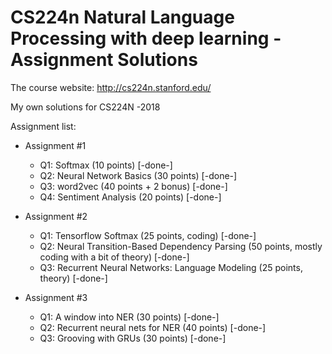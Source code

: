 CS224n Natural Language Processing with deep learning - Assignment Solutions
===============

The course website: http://cs224n.stanford.edu/

My own solutions for CS224N -2018

Assignment list:

 * Assignment #1
 	* Q1: Softmax (10 points) [-done-]
	* Q2: Neural Network Basics (30 points) [-done-]
	* Q3: word2vec (40 points + 2 bonus) [-done-]
	* Q4: Sentiment Analysis (20 points) [-done-]

 * Assignment #2
 	* Q1: Tensorflow Softmax (25 points, coding) [-done-]
	* Q2: Neural Transition-Based Dependency Parsing (50 points, mostly coding with a bit of theory) [-done-]
	* Q3: Recurrent Neural Networks: Language Modeling (25 points, theory) [-done-]
  
 * Assignment #3
 	* Q1: A window into NER (30 points) [-done-]
	* Q2: Recurrent neural nets for NER (40 points) [-done-]
	* Q3: Grooving with GRUs (30 points) [-done-]
